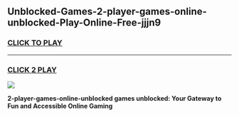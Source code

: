 
## Unblocked-Games-2-player-games-online-unblocked-Play-Online-Free-jjjn9
<h3>
<a href="https://premium76.site?title=2-player-games-online-unblocked&ref=26A">CLICK TO PLAY</a></h3>
<hr>

<h3>
<a href="https://premium76.site?title=2-player-games-online-unblocked&ref=26A">CLICK 2 PLAY</a>
  
</h3>

<a href="https://premium76.site?title=2-player-games-online-unblocked&ref=26A"><img src="https://clearcache.store/games.png"></a>


**2-player-games-online-unblocked games unblocked: Your Gateway to Fun and Accessible Online Gaming**
